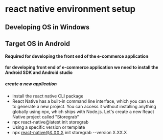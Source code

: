 # react native environment setup
## Developing OS in Windows
## Target OS in Android
#### Required for developing the front end of the e-commerce application
#### for developing front end of e-commerce application we need to install the Android SDK and Android studio
##### create a new application
- Install the react native CLI package
- React Native has a built-in command line interface, which you can use to generate a new project. You can access it without installing anything globally using npx, which ships with Node.js. Let's create a new React Native project called "Storegrab"
- npx react-native@latest init storegrab
- Using a specific version or template
- npx react-native@X.XX.X init storegrab --version X.XX.X


